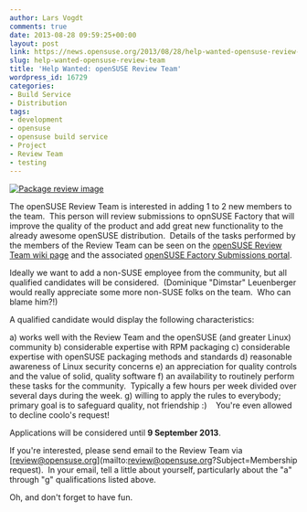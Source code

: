 ```yaml
---
author: Lars Vogdt
comments: true
date: 2013-08-28 09:59:25+00:00
layout: post
link: https://news.opensuse.org/2013/08/28/help-wanted-opensuse-review-team/
slug: help-wanted-opensuse-review-team
title: 'Help Wanted: openSUSE Review Team'
wordpress_id: 16729
categories:
- Build Service
- Distribution
tags:
- development
- opensuse
- opensuse build service
- Project
- Review Team
- testing
---
```


[![Package review image](//upload.wikimedia.org/wikipedia/commons/0/00/Review.png)](//commons.wikimedia.org)

The openSUSE Review Team is interested in adding 1 to 2 new members to the team.  This person will review submissions to opnSUSE Factory that will improve the quality of the product and add great new functionality to the already awesome openSUSE distribution.  Details of the tasks performed by the members of the Review Team can be seen on the [openSUSE Review Team wiki page](https://en.opensuse.org/openSUSE:OpenSUSE_review_team) and the associated [openSUSE Factory Submissions portal](https://en.opensuse.org/openSUSE:Factory_submissions).

Ideally we want to add a non-SUSE employee from the community, but all qualified candidates will be considered.  (Dominique "Dimstar" Leuenberger would really appreciate some more non-SUSE folks on the team.  Who can blame him?!)

A qualified candidate would display the following characteristics:

a) works well with the Review Team and the openSUSE (and greater Linux) community
b) considerable expertise with RPM packaging
c) considerable expertise with openSUSE packaging methods and standards
d) reasonable awareness of Linux security concerns
e) an appreciation for quality controls and the value of solid, quality software
f) an availability to routinely perform these tasks for the community.  Typically a few hours per week divided over several days during the week.
g) willing to apply the rules to everybody; primary goal is to safeguard quality, not friendship :)    You're even allowed to decline coolo's request!

Applications will be considered until **9 September 2013**.

If you're interested, please send email to the Review Team via [review@opensuse.org](mailto:review@opensuse.org?Subject=Membership request).  In your email, tell a little about yourself, particularly about the "a" through "g" qualifications listed above.

Oh, and don't forget to have fun.
